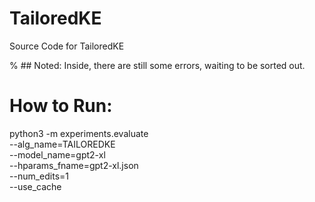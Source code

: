 # TailoredKE
Source Code for TailoredKE

% ## Noted: Inside, there are still some errors, waiting to be sorted out.

# How to Run:
python3 -m experiments.evaluate \
    --alg_name=TAILOREDKE \
    --model_name=gpt2-xl \
    --hparams_fname=gpt2-xl.json \
    --num_edits=1 \
    --use_cache
